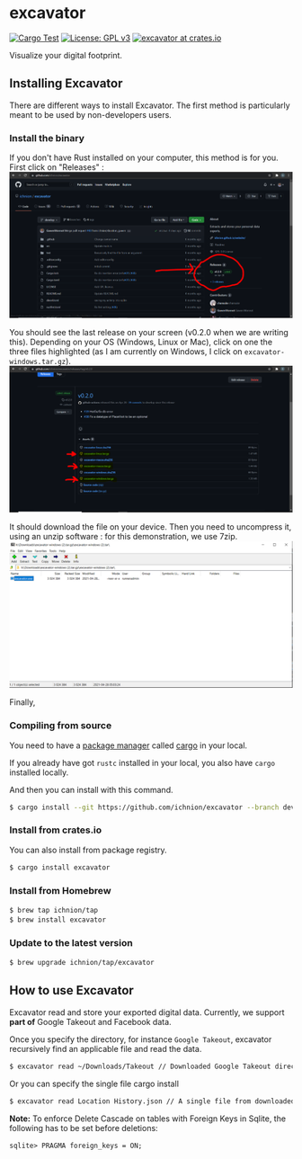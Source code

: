 # excavator
[![Cargo Test](https://github.com/ichnion/excavator/actions/workflows/test.yml/badge.svg)](https://github.com/ichnion/excavator/actions/workflows/test.yml)
[![License: GPL v3](https://img.shields.io/badge/License-GPLv3-blue.svg)](https://www.gnu.org/licenses/gpl-3.0)
[![excavator at crates.io](https://img.shields.io/crates/v/excavator.svg)](https://crates.io/crates/excavator)

Visualize your digital footprint.

## Installing Excavator
There are different ways to install Excavator. The first method is particularly meant to be used by non-developers users.

### Install the binary 
If you don't have Rust installed on your computer, this method is for you.
First click on "Releases" : 
![](/img/img-1-install.png)

You should see the last release on your screen (v0.2.0 when we are writing this).
Depending on your OS (Windows, Linux or Mac), click on one the three files highlighted (as I am currently on Windows, I click on `excavator-windows.tar.gz`).
![](/img/img-2-install.png)

It should download the file on your device. Then you need to uncompress it, using an unzip software : for this demonstration, we use 7zip. 
![](/img/img-3-install.png)

Finally, 
### Compiling from source
You need to have a [package manager](https://doc.rust-lang.org/cargo/appendix/glossary.html#package-manager) called [cargo](https://doc.rust-lang.org/cargo/) in your local.

If you already have got `rustc` installed in your local, you also have `cargo` installed locally.

And then you can install with this command.

```sh
$ cargo install --git https://github.com/ichnion/excavator --branch develop
```

### Install from crates.io
You can also install from package registry.

```sh
$ cargo install excavator
```

### Install from Homebrew
```sh
$ brew tap ichnion/tap
$ brew install excavator
```

### Update to the latest version
```sh
$ brew upgrade ichnion/tap/excavator
```

## How to use Excavator
Excavator read and store your exported digital data.
Currently, we support **part of** Google Takeout and Facebook data.

Once you specify the directory, for instance `Google Takeout`, excavator recursively find an applicable file and read the data.

```sh
$ excavator read ~/Downloads/Takeout // Downloaded Google Takeout directory
```

Or you can specify the single file
cargo install
```sh
$ excavator read Location History.json // A single file from downloaded Google Takeout
```

**Note:** To enforce Delete Cascade on tables with Foreign Keys in Sqlite, the following has to be set before deletions:

```
sqlite> PRAGMA foreign_keys = ON;
```
